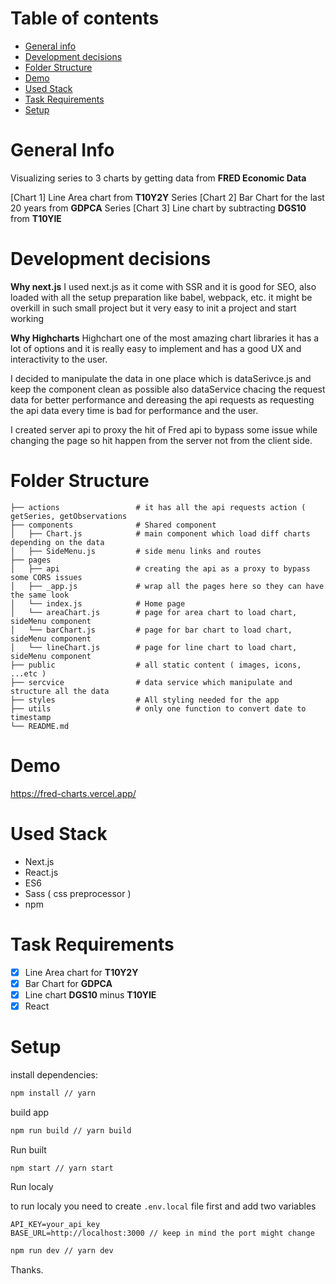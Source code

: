 # Table of contents
* [General info](#general-info)
* [Development decisions](#development-decisions)
* [Folder Structure](#folder-structure)
* [Demo](#demo)
* [Used Stack](#used-stack)
* [Task Requirements](#task-requirements)
* [Setup](#setup)


# General Info 

Visualizing series to 3 charts by getting data from <b>FRED Economic Data</b>

[Chart 1] Line Area chart from <b>T10Y2Y</b> Series
[Chart 2] Bar Chart for the last 20 years from <b>GDPCA</b> Series
[Chart 3] Line chart by subtracting <b>DGS10</b> from <b>T10YIE</b>


# Development decisions

<b>Why next.js</b>
I used next.js as it come with SSR and it is good for SEO, also loaded with all the setup preparation like babel, webpack, etc.
it might be overkill in such small project but it very easy to init a project and start working

<b>Why Highcharts</b>
Highchart one of the most amazing chart libraries it has a lot of options and it is really easy to implement and has a good UX and interactivity to the user.

I decided to manipulate the data in one place which is dataSerivce.js and keep the component clean as possible also dataService chacing the request data for better performance and dereasing the api requests as requesting the api data every time is bad for performance and the user.

I created server api to proxy the hit of Fred api to bypass some issue while changing the page so hit happen from the server not from the client side.


 

# Folder Structure 

```
├── actions                 # it has all the api requests action ( getSeries, getObservations             
├── components              # Shared component
│   ├── Chart.js            # main component which load diff charts depending on the data
│   ├── SideMenu.js         # side menu links and routes
├── pages
│   ├── api                 # creating the api as a proxy to bypass some CORS issues 
│   ├── _app.js             # wrap all the pages here so they can have the same look
│   └── index.js            # Home page
│   └── areaChart.js        # page for area chart to load chart, sideMenu component
│   └── barChart.js         # page for bar chart to load chart, sideMenu component
│   └── lineChart.js        # page for line chart to load chart, sideMenu component
├── public                  # all static content ( images, icons, ...etc )
├── sercvice                # data service which manipulate and structure all the data
├── styles                  # All styling needed for the app
├── utils                   # only one function to convert date to timestamp
└── README.md
```

# Demo
https://fred-charts.vercel.app/


# Used Stack
  - Next.js
  - React.js
  - ES6
  - Sass ( css preprocessor )
  - npm


# Task Requirements

-   [x] Line Area chart for <b>T10Y2Y</b>
-   [x] Bar Chart for <b>GDPCA</b>
-   [x] Line chart <b>DGS10</b> minus <b>T10YIE</b>
-   [x] React

# Setup

install dependencies:

```sh
npm install // yarn 
```

build app

```sh
npm run build // yarn build
```

Run built 

```sh
npm start // yarn start
```

Run localy

to run localy you need to create `.env.local` file first and add two variables 
```
API_KEY=your_api_key 
BASE_URL=http://localhost:3000 // keep in mind the port might change
```

```sh
npm run dev // yarn dev
```


Thanks.
